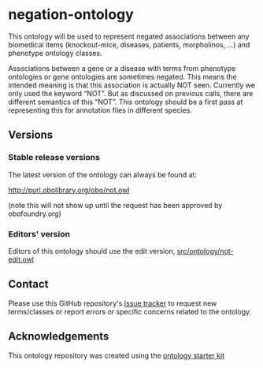 
<!-- [![Build Status](https://travis-ci.org/drseb/negation-ontology.svg?branch=master)](https://travis-ci.org/drseb/negation-ontology) -->

<!-- [![DOI](https://zenodo.org/badge/13996/drseb/negation-ontology.svg)](https://zenodo.org/badge/latestdoi/13996/drseb/negation-ontology) -->


# negation-ontology

This ontology will be used to represent negated associations between any biomedical items (knockout-mice, diseases, patients, morpholinos, ...) and phenotype ontology classes.

Associations between a gene or a disease with terms from phenotype ontologies or gene ontologies are sometimes negated. This means the intended meaning is that this association is actually NOT seen. 
Currently we only used the keyword “NOT”. But as discussed on previous calls, there are different semantics of this “NOT”. This ontology should be a first pass at representing this for annotation files in different species.

## Versions

### Stable release versions

The latest version of the ontology can always be found at:

http://purl.obolibrary.org/obo/not.owl

(note this will not show up until the request has been approved by obofoundry.org)

### Editors' version

Editors of this ontology should use the edit version, [src/ontology/not-edit.owl](src/ontology/not-edit.owl)

## Contact

Please use this GitHub repository's [Issue tracker](https://github.com/drseb/negation-ontology/issues) to request new terms/classes or report errors or specific concerns related to the ontology.

## Acknowledgements

This ontology repository was created using the [ontology starter kit](https://github.com/INCATools/ontology-starter-kit)
